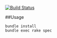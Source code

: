 [![Build Status](https://travis-ci.org/paramadeep/game.svg?branch=master)](https://travis-ci.org/paramadeep/game)

##Usage

```
bundle install
bundle exec rake spec
```
